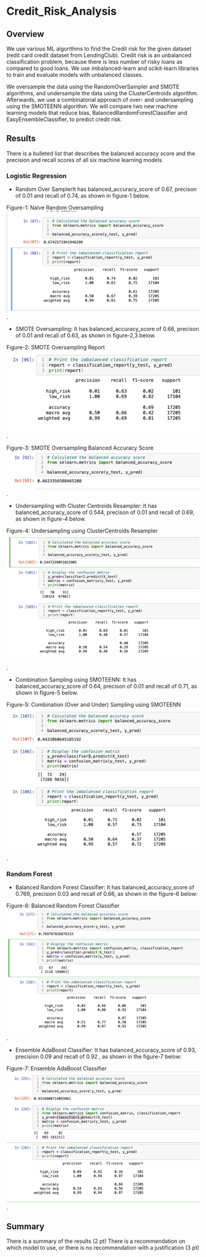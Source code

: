 # Credit_Risk_Analysis

## Overview
We use various ML algorithms to find the Credit risk for the given dataset (redit card credit dataset from LendingClub). Credit risk is an unbalanced classification problem, because there is less number of risky loans as compared to good loans. We use  imbalanced-learn and scikit-learn libraries to train and evaluate models with unbalanced classes. 

We oversample the data using the RandomOverSampler and SMOTE algorithms, and undersample the data using the ClusterCentroids algorithm. Afterwards, we use a combinatorial approach of over- and undersampling using the SMOTEENN algorithm. We will compare two new machine learning models that reduce bias, BalancedRandomForestClassifier and EasyEnsembleClassifier, to predict credit risk. 

## Results

There is a bulleted list that describes the balanced accuracy score and the precision and recall scores of all six machine learning models
### Logistic Regression 
* Random Over SamplerIt has balanced_accuracy_score of 0.67, precison of 0.01 and recall of 0.74, as shown in figure-1 below.

Figure-1: Naive Random Oversampling![Naive Random Oversampling](https://github.com/FatimaJHussain/Credit_Risk_Analysis/blob/main/Randomoversampler.png).
* SMOTE Oversampling: It has balanced_accuracy_score of 0.66, precison of 0.01 and recall of 0.63, as shown in figure-2,3 below.

Figure-2: SMOTE Oversampling Report![SMOTE Oversampling](https://github.com/FatimaJHussain/Credit_Risk_Analysis/blob/main/SMOTE.png).

Figure-3: SMOTE Oversampling Balanced Accuracy Score![SMOTE Balanced](https://github.com/FatimaJHussain/Credit_Risk_Analysis/blob/main/SMOTE1.png).

* Undersampling with Cluster Centroids Resampler: It has balanced_accuracy_score of 0.544, precison of 0.01 and recall of 0.69, as shown in figure-4 below.

Figure-4: Undersampling using ClusterCentroids Resampler![Undersampling](https://github.com/FatimaJHussain/Credit_Risk_Analysis/blob/main/CLUSTER.png).

* Combination Sampling using SMOTEENN: It has balanced_accuracy_score of 0.64, precison of 0.01 and recall of 0.71, as shown in figure-5 below.

Figure-5: Combination (Over and Under) Sampling using SMOTEENN![SMOTEENN](https://github.com/FatimaJHussain/Credit_Risk_Analysis/blob/main/SMOTEENN.png).
### Random Forest
* Balanced Random Forest Classifier: It has balanced_accuracy_score of 0.769, precision 0.03 and recall of 0.66, as shown in the figure-6 below:

Figure-6: Balanced Random Forest Classifier![Random Forest](https://github.com/FatimaJHussain/Credit_Risk_Analysis/blob/main/FOREST.png).

* Ensemble AdaBoost Classifier: It has balanced_accuracy_score of 0.93, precision 0.09 and recall of 0.92 , as shown in the figure-7 below:

Figure-7: Ensemble AdaBoost Classifier![ Ensemble AdaBoost](https://github.com/FatimaJHussain/Credit_Risk_Analysis/blob/main/ENSEMBEL.png).



## Summary

There is a summary of the results (2 pt)
There is a recommendation on which model to use, or there is no recommendation with a justification (3 pt)
